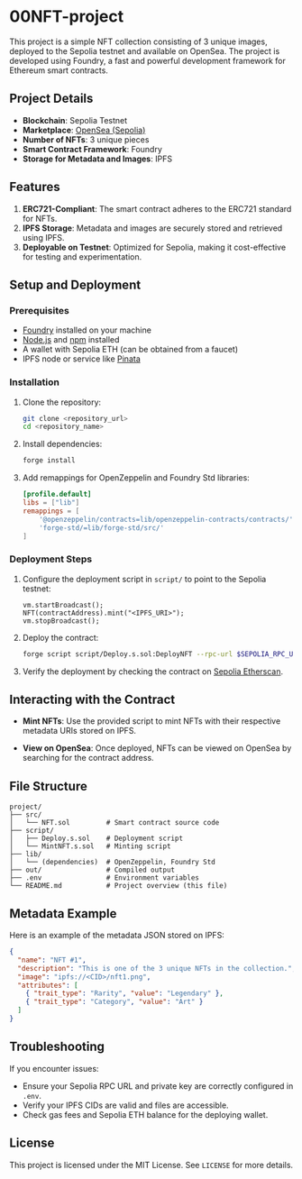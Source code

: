 # 00NFT-project

This project is a simple NFT collection consisting of 3 unique images, deployed to the Sepolia testnet and available on OpenSea. The project is developed using Foundry, a fast and powerful development framework for Ethereum smart contracts.

## Project Details

- **Blockchain**: Sepolia Testnet
- **Marketplace**: [OpenSea (Sepolia)](https://testnets.opensea.io/)
- **Number of NFTs**: 3 unique pieces
- **Smart Contract Framework**: Foundry
- **Storage for Metadata and Images**: IPFS

## Features

1. **ERC721-Compliant**: The smart contract adheres to the ERC721 standard for NFTs.
2. **IPFS Storage**: Metadata and images are securely stored and retrieved using IPFS.
3. **Deployable on Testnet**: Optimized for Sepolia, making it cost-effective for testing and experimentation.

## Setup and Deployment

### Prerequisites

- [Foundry](https://book.getfoundry.sh/) installed on your machine
- [Node.js](https://nodejs.org/) and [npm](https://www.npmjs.com/) installed
- A wallet with Sepolia ETH (can be obtained from a faucet)
- IPFS node or service like [Pinata](https://www.pinata.cloud/)

### Installation

1. Clone the repository:
   ```bash
   git clone <repository_url>
   cd <repository_name>
   ```

2. Install dependencies:
   ```bash
   forge install
   ```

3. Add remappings for OpenZeppelin and Foundry Std libraries:
   ```toml
   [profile.default]
   libs = ["lib"]
   remappings = [
       '@openzeppelin/contracts=lib/openzeppelin-contracts/contracts/',
       'forge-std/=lib/forge-std/src/'
   ]
   ```

### Deployment Steps

1. Configure the deployment script in `script/` to point to the Sepolia testnet:

   ```solidity
   vm.startBroadcast();
   NFT(contractAddress).mint("<IPFS_URI>");
   vm.stopBroadcast();
   ```

2. Deploy the contract:
   ```bash
   forge script script/Deploy.s.sol:DeployNFT --rpc-url $SEPOLIA_RPC_URL --private-key $PRIVATE_KEY --broadcast
   ```

3. Verify the deployment by checking the contract on [Sepolia Etherscan](https://sepolia.etherscan.io/).

## Interacting with the Contract

- **Mint NFTs**:
  Use the provided script to mint NFTs with their respective metadata URIs stored on IPFS.

- **View on OpenSea**:
  Once deployed, NFTs can be viewed on OpenSea by searching for the contract address.

## File Structure

```plaintext
project/
├── src/
│   └── NFT.sol         # Smart contract source code
├── script/
│   ├── Deploy.s.sol    # Deployment script
│   └── MintNFT.s.sol   # Minting script
├── lib/
│   └── (dependencies)  # OpenZeppelin, Foundry Std
├── out/                # Compiled output
├── .env                # Environment variables
└── README.md           # Project overview (this file)
```

## Metadata Example

Here is an example of the metadata JSON stored on IPFS:

```json
{
  "name": "NFT #1",
  "description": "This is one of the 3 unique NFTs in the collection.",
  "image": "ipfs://<CID>/nft1.png",
  "attributes": [
    { "trait_type": "Rarity", "value": "Legendary" },
    { "trait_type": "Category", "value": "Art" }
  ]
}
```

## Troubleshooting

If you encounter issues:

- Ensure your Sepolia RPC URL and private key are correctly configured in `.env`.
- Verify your IPFS CIDs are valid and files are accessible.
- Check gas fees and Sepolia ETH balance for the deploying wallet.

## License

This project is licensed under the MIT License. See `LICENSE` for more details.


